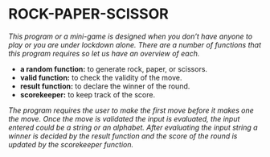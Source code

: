 # ROCK-PAPER-SCISSOR
*This program or a mini-game is designed when you don’t have anyone to play or you are under lockdown alone. There are a number of functions that this program requires so let us have an overview of each.*

 - **a random function:** to generate rock, paper, or scissors. 
- **valid function:** to check the validity of the move.
- **result function:** to declare the winner of the round.
- **scorekeeper:** to keep track of the score.

*The program requires the user to make the first move before it makes one the move. Once the move is validated the input is evaluated, the input entered could be a string or an alphabet. After evaluating the input string a winner is decided by the result function and the score of the round is updated by the scorekeeper function.*
